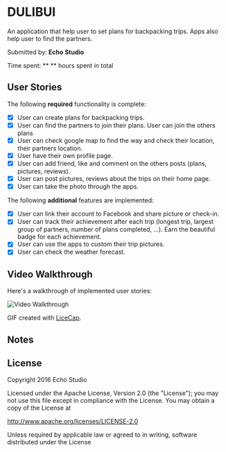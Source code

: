 # DULIBUI
An application that help user to set plans for backpacking trips. Apps also help user to find the partners. 

Submitted by: **Echo Studio**

Time spent: ** ** hours spent in total

## User Stories

The following **required** functionality is complete:

* [x] User can create plans for backpacking trips.
* [x] User can find the partners to join their plans. User can join the others plans
* [x] User can check google map to find the way and check their location, their partners location.
* [x] User have their own profile page.
* [x] User can add friend, like and comment on the others posts (plans, pictures, reviews).
* [x] User can post pictures, reviews about the trips on their home page.
* [x] User can take the photo through the apps.

The following **additional** features are implemented:

- [x] User can link their account to Facebook and share picture or check-in.
- [x] User can track their achievement after each trip (longest trip, largest group of partners, number of plans completed, …). Earn the beautiful badge for each achievement.
- [x] User can use the apps to custom their trip pictures.
- [x] User can check the weather forecast.

## Video Walkthrough 

Here's a walkthrough of implemented user stories:

![Video Walkthrough](http://i.imgur.com/zmJU94x.gif)

GIF created with [LiceCap](http://www.cockos.com/licecap/).

## Notes

## License

Copyright 2016 Echo Studio

Licensed under the Apache License, Version 2.0 (the "License");
you may not use this file except in compliance with the License.
You may obtain a copy of the License at

http://www.apache.org/licenses/LICENSE-2.0

Unless required by applicable law or agreed to in writing, software
distributed under the License 

